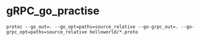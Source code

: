 # gRPC_go_practise
```
protoc --go_out=. --go_opt=paths=source_relative --go-grpc_out=. --go-grpc_opt=paths=source_relative helloworld/*.proto
```